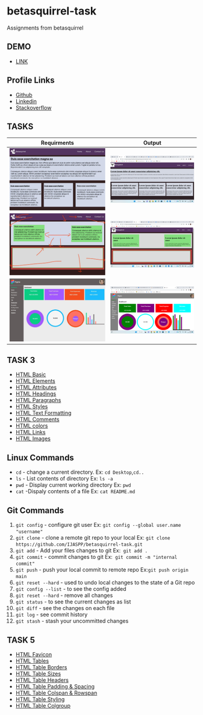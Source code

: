 # betasquirrel-task
Assignments from  betasquirrel


## DEMO
- [LINK](https://ijaspp.github.io/betasquirrel-task/)
## Profile Links
- [Github](https://github.com/IJASPP)
- [Linkedin](https://www.linkedin.com/in/muhammed-ijas-pp-6a6714194/)
- [Stackoverflow](https://stackoverflow.com/users/21194325/muhammed-ijas-pp)

## TASKS

| Requirments                 | Output                       |
|-----------------------------|------------------------------|
|![TASK 1](images/input-1.jpg)|![TASK 1](images/output-1.png)|
|![TASK 2](images/input-2.jpg)|![TASK 2](images/output-2.png)|
|![TASK 4](images/input-4.jpg)|![TASK 4](images/output-4.png)|
## TASK 3
- [HTML Basic](https://www.w3schools.com/html/html_basic.asp)
- [HTML Elements](https://www.w3schools.com/html/html_elements.asp)
- [HTML Attributes](https://www.w3schools.com/html/html_attributes.asp)
- [HTML Headings](https://www.w3schools.com/html/html_headings.asp)
- [HTML Paragraphs](https://www.w3schools.com/html/html_paragraphs.asp)
- [HTML Styles](https://www.w3schools.com/html/html_styles.asp)
- [HTML Text Formatting](https://www.w3schools.com/html/html_formatting.asp)
- [HTML Comments](https://www.w3schools.com/html/html_comments.asp)
- [HTML colors](https://www.w3schools.com/html/html_comments.asp)
- [HTML Links](https://www.w3schools.com/html/html_comments.asp)
- [HTML Images](https://www.w3schools.com/html/html_images.asp)

## Linux Commands
- `cd` - change a current directory. Ex: `cd Desktop`,`cd.. `
- `ls` - List contents of directory Ex: `ls -a `
- `pwd` - Display current working directory Ex: `pwd`
- `cat` -Dispaly contents of a file Ex: `cat README.md`
## Git Commands
1. `git config` - configure git user Ex: `git config --global user.name "username"`
2. `git clone` - clone a remote git repo to your local Ex: `git clone https://github.com/IJASPP/betasquirrel-task.git`
3. `git add` - Add your files changes to git Ex:` git add .`
4. `git commit` - commit changes to git Ex:` git commit -m "internal commit"`
5. `git push` - push your local commit to remote repo Ex:`git push origin main`
6. `git reset --hard` - used to undo local changes to the state of a Git repo  
7. `git config --list` - to see the config added
8. `git reset --hard` - remove all changes
9. `git status` - to see the current changes as list
10. `git diff` - see the changes on each file
11. `git log` - see commit history
12. `git stash` - stash your uncommitted changes
## TASK 5
- [HTML Favicon](https://www.w3schools.com/html/html_favicon.asp)
- [HTML Tables](https://www.w3schools.com/html/html_tables.asp)
- [HTML Table Borders](https://www.w3schools.com/html/html_table_borders.asp)
- [HTML Table Sizes](https://www.w3schools.com/html/html_table_sizes.asp)
- [HTML Table Headers](https://www.w3schools.com/html/html_table_headers.asp)
- [HTML Table Padding & Spacing](https://www.w3schools.com/html/html_table_padding_spacing.asp)
- [HTML Table Colspan & Rowspan](https://www.w3schools.com/html/html_table_colspan_rowspan.asp)
- [HTML Table Styling](https://www.w3schools.com/html/html_table_styling.asp)
- [HTML Table Colgroup](https://www.w3schools.com/html/html_table_colgroup.asp)


[def]: images/output-2.png